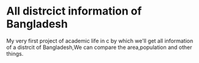 # All distrcict information of Bangladesh
 My very first project of academic life in c by which we'll get all information of a distrcit of Bangladesh,We can compare the area,population and other things.
